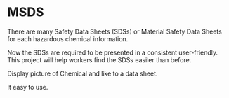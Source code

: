# MSDS

There are many Safety Data Sheets (SDSs)  or Material Safety Data Sheets for each hazardous chemical information. 

Now the SDSs are required to be presented in a consistent user-friendly. This project will help workers find the SDSs easiler than before.

Display picture of Chemical and like to a data sheet.

It easy to use.



